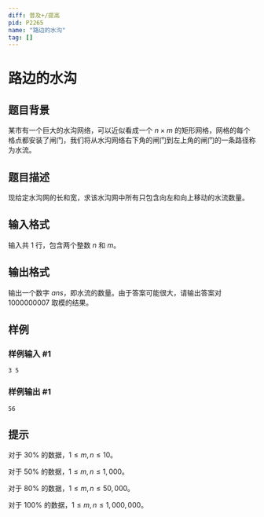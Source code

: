 ```yaml
---
diff: 普及+/提高
pid: P2265
name: "路边的水沟"
tag: []
---
```

# 路边的水沟
## 题目背景

某市有一个巨大的水沟网络，可以近似看成一个 $n \times m$ 的矩形网格，网格的每个格点都安装了闸门，我们将从水沟网络右下角的闸门到左上角的闸门的一条路径称为水流。

## 题目描述

现给定水沟网的长和宽，求该水沟网中所有只包含向左和向上移动的水流数量。

## 输入格式

输入共 $1$ 行，包含两个整数 $n$ 和 $m$。
## 输出格式

输出一个数字 $ans$，即水流的数量。由于答案可能很大，请输出答案对 $1000000007$ 取模的结果。

## 样例

### 样例输入 #1
```
3 5
```
### 样例输出 #1
```
56
```
## 提示

对于 $30\%$ 的数据，$1 \leq m,n \leq 10$。

对于 $50\%$ 的数据，$1 \leq m,n \leq 1,000$。

对于 $80\%$ 的数据，$1 \leq m,n \leq 50,000$。

对于 $100\%$ 的数据，$1 \leq m,n \leq 1,000,000$。
